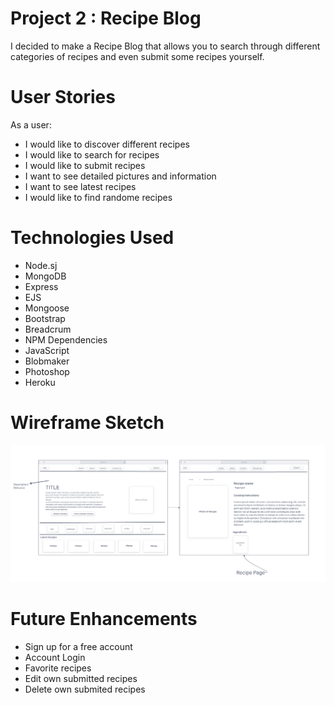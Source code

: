 # Project 2 : Recipe Blog
I decided to make a Recipe Blog that allows you to search through different categories of recipes and even submit some recipes yourself. 

# User Stories
As a user:
- I would like to discover different recipes
- I would like to search for recipes
- I would like to submit recipes
- I want to see detailed pictures and information 
- I want to see latest recipes
- I would like to find randome recipes

# Technologies Used
- Node.sj
- MongoDB
- Express
- EJS
- Mongoose
- Bootstrap
- Breadcrum
- NPM Dependencies
- JavaScript
- Blobmaker
- Photoshop
- Heroku

# Wireframe Sketch
![Wireframe](public/img/Project2wireframe.png)

# Future Enhancements
- Sign up for a free account
- Account Login
- Favorite recipes
- Edit own submitted recipes
- Delete own submited recipes